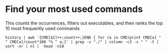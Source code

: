 # Find your most used commands

This counts the occurrences, filters out executables, and then ranks the top 10 most frequently used commands

`history | awk '{CMD[$2]++;count++;}END { for (a in CMD)print CMD[a] " " CMD[a]/count*100 "% " a;}' | grep -v "./" | column -c3 -s " " -t | sort -nr | nl |  head -n10`